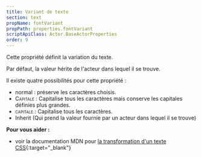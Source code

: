 ```yaml
---
title: Variant de texte
section: text
propName: fontVariant
propPath: properties.fontVariant
scriptApiClass: Actor.BaseActorProperties
order: 9
---
```

Cette propriété définit la variation du texte.

Par défaut, la valeur hérite de l'acteur dans lequel il se trouve.

Il existe quatre possibilités pour cette propriété :
 - normal : préserve les caractères choisis.
 - <span style="font-variant: small-caps">Capitale</span> : Capitalise tous les caractères mais conserve les capitales définies plus grandes.
 - <span style="font-variant: all-small-caps">Capitale</span> : Capitalise tous les caractères.
 - Inherit (Qui prend la valeur fournie par un acteur dans lequel il se trouve)

**Pour vous aider :**
- voir la documentation MDN pour [la transformation d'un texte CSS](https://developer.mozilla.org/fr/docs/Web/CSS/font-variant){:target="_blank"}
